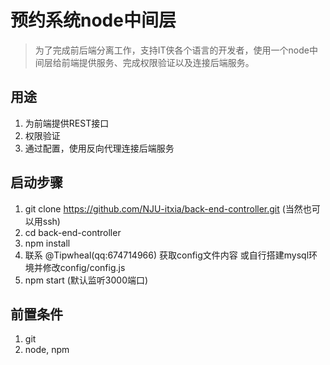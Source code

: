 # 预约系统node中间层

> 为了完成前后端分离工作，支持IT侠各个语言的开发者，使用一个node中间层给前端提供服务、完成权限验证以及连接后端服务。

## 用途

1. 为前端提供REST接口
2. 权限验证
3. 通过配置，使用反向代理连接后端服务

## 启动步骤

1. git clone https://github.com/NJU-itxia/back-end-controller.git (当然也可以用ssh)
2. cd back-end-controller
3. npm install
4. 联系 @Tipwheal(qq:674714966) 获取config文件内容 或自行搭建mysql环境并修改config/config.js
5. npm start (默认监听3000端口)

## 前置条件

1. git
2. node, npm